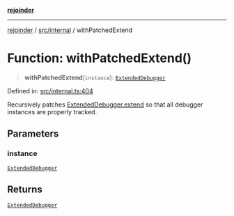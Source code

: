 [**rejoinder**](../../../README.md)

***

[rejoinder](../../../README.md) / [src/internal](../README.md) / withPatchedExtend

# Function: withPatchedExtend()

> **withPatchedExtend**(`instance`): [`ExtendedDebugger`](../../interfaces/ExtendedDebugger.md)

Defined in: [src/internal.ts:404](https://github.com/Xunnamius/rejoinder/blob/f0345f969b3e8ccfc9a4dc96e3a670ff5e335f69/src/internal.ts#L404)

Recursively patches [ExtendedDebugger.extend](../../interfaces/ExtendedDebugger.md#extend) so that all debugger
instances are properly tracked.

## Parameters

### instance

[`ExtendedDebugger`](../../interfaces/ExtendedDebugger.md)

## Returns

[`ExtendedDebugger`](../../interfaces/ExtendedDebugger.md)
